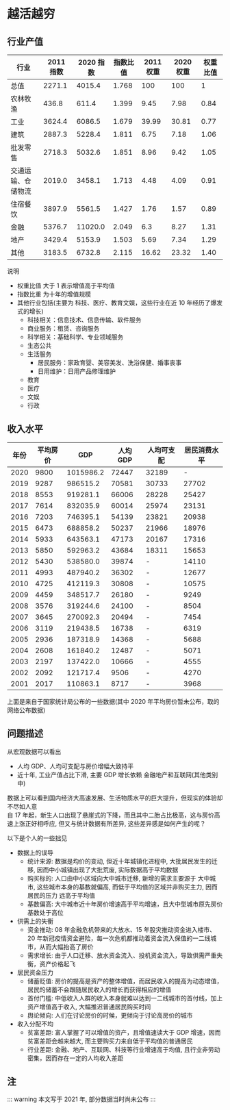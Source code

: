 # 越活越穷

## 行业产值

| 行业               | 2011 指数 | 2020 指数 | 指数比值 | 2011 权重 | 2020 权重 | 权重比值 |
| ------------------ | --------- | --------- | -------- | --------- | --------- | -------- |
| 总值               | 2271.1    | 4015.4    | 1.768    | 100       | 100       | 1        |
| 农林牧渔           | 436.8     | 611.4     | 1.399    | 9.45      | 7.98      | 0.84     |
| 工业               | 3624.4    | 6086.5    | 1.679    | 39.99     | 30.81     | 0.77     |
| 建筑               | 2887.3    | 5228.4    | 1.811    | 6.75      | 7.18      | 1.06     |
| 批发零售           | 2718.3    | 5032.6    | 1.851    | 8.96      | 9.42      | 1.05     |
| 交通运输、仓储物流 | 2019.0    | 3458.1    | 1.713    | 4.48      | 4.09      | 0.91     |
| 住宿餐饮           | 3897.9    | 5561.5    | 1.427    | 1.76      | 1.57      | 0.89     |
| 金融               | 5376.7    | 11020.0   | 2.049    | 6.3       | 8.27      | 1.31     |
| 地产               | 3429.4    | 5153.9    | 1.503    | 5.69      | 7.34      | 1.29     |
| 其他               | 3183.5    | 6732.8    | 2.115    | 16.62     | 23.32     | 1.40     |

说明

- 权重比值 大于 1 表示增值高于平均值
- 指数比重 为十年的增值规模
- 其他行业包括(主要为 科技、医疗、教育文娱，这些行业在近 10 年经历了爆发式的增长)
  - 科技相关：信息技术、信息传输、软件服务
  - 商业服务：租赁、咨询服务
  - 科学相关：基础科学、专业领域服务
  - 生态公共
  - 生活服务
    - 居民服务：家政育婴、美容美发、洗浴保健、婚事丧事
    - 日用维护：日用产品修理维护
  - 教育
  - 医疗
  - 文娱
  - 行政

## 收入水平

| 年份 | 平均房价 | GDP       | 人均 GDP | 人均可支配 | 居民消费水平 |
| ---- | -------- | --------- | -------- | ---------- | ------------ |
| 2020 | 9800     | 1015986.2 | 72447    | 32189      | -            |
| 2019 | 9287     | 986515.2  | 70581    | 30733      | 27702        |
| 2018 | 8553     | 919281.1  | 66006    | 28228      | 25427        |
| 2017 | 7614     | 832035.9  | 60014    | 25974      | 23131        |
| 2016 | 7203     | 746395.1  | 54139    | 23821      | 20938        |
| 2015 | 6473     | 688858.2  | 50237    | 21966      | 18976        |
| 2014 | 5933     | 643563.1  | 47173    | 20167      | 17316        |
| 2013 | 5850     | 592963.2  | 43684    | 18311      | 15653        |
| 2012 | 5430     | 538580.0  | 39874    | -          | 14110        |
| 2011 | 4993     | 487940.2  | 36302    | -          | 12677        |
| 2010 | 4725     | 412119.3  | 30808    | -          | 10575        |
| 2009 | 4459     | 348517.7  | 26180    | -          | 9249         |
| 2008 | 3576     | 319244.6  | 24100    | -          | 8504         |
| 2007 | 3645     | 270092.3  | 20494    | -          | 7454         |
| 2006 | 3119     | 219438.5  | 16738    | -          | 6319         |
| 2005 | 2936     | 187318.9  | 14368    | -          | 5688         |
| 2004 | 2608     | 161840.2  | 12487    | -          | 5071         |
| 2003 | 2197     | 137422.0  | 10666    | -          | 4555         |
| 2002 | 2092     | 121717.4  | 9506     | -          | 4270         |
| 2001 | 2017     | 110863.1  | 8717     | -          | 3968         |

上面是来自于国家统计局公布的一些数据(其中 2020 年平均房价暂未公布，取的网络公布数据)

## 问题描述

从宏观数据可以看出

- 人均 GDP、人均可支配与房价增幅大致持平
- 近十年, 工业产值占比下滑, 主要 GDP 增长依赖 金融地产和互联网(其他类别中)

数据上可以看到国内经济大高速发展、生活物质水平的巨大提升，但现实的体验却不尽如人意 <br />
自 17 年起，新生人口出现了悬崖式的下降，而且其中二胎占比极高，这与房价高速上涨正好相呼应, 但又与统计数据有所差异, 这些差异感是如何产生的呢？<br />

以下是个人的一些拙见

- 数据上的误导
  - 统计来源: 数据是均价的变动, 但近十年城镇化进程中, 大批居民发生的迁移, 因而中小城镇出现了大批荒废, 实际数据高于平均数据
  - 购买标的: 人口由中小区域向大中城市迁移, 新增的需求主要源于 大中城市, 这些城市本身的基数就偏高, 而低于平均值的区域并非购买主力, 因而 居民的压力 远高于平均值
  - 基数偏高: 大中城市近十年房价增速高于平均增速，且大中型城市原先房价基数处于高位
- 供需上的失衡
  - 资金推动: 08 年金融危机带来的大放水、15 年股灾推动资金进入楼市、20 年新冠疫情资金避险，每一次危机都推动着资金流入保值的一二线城市，从而大幅抬高了房价
  - 需求增长: 由于人口迁移、放水资金流入、投机资金流入，导致供需严重失衡，资产价格起飞
- 居民资金压力
  - 储蓄贬值: 房价的提高是资产的整体增值，而居民收入的提高为动态增值，居民的储蓄不会跟随居民收入的增长而获得相应的增值
  - 首付门槛: 中低收入人群的收入本身就难以达到一二线城市的首付线，加上资产增值高于收入, 大幅推迟普通居民购买时间
  - 舆论倾向: 人们在讨论房价的时候，更倾向于讨论高房价的城市
- 收入分配不均
  - 贫富差距: 富人掌握了可以增值的资产，且增值速读大于 GDP 增速，因而贫富差距会越来越大, 而主要购买力来自低于平均值的普通居民
  - 行业差距: 金融、地产、互联网、科技等行业增速高于均值, 且行业非劳动密集，因而存在一定的人均收入差距

## 注

::: warning
本文写于 2021 年, 部分数据当时尚未公布
:::
